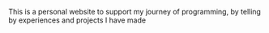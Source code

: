 This is a personal website to support my journey of programming, by telling by experiences and projects I have made
